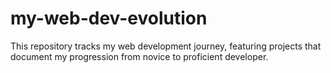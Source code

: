 # my-web-dev-evolution
This repository tracks my web development journey, featuring projects that document my progression from novice to proficient developer.

